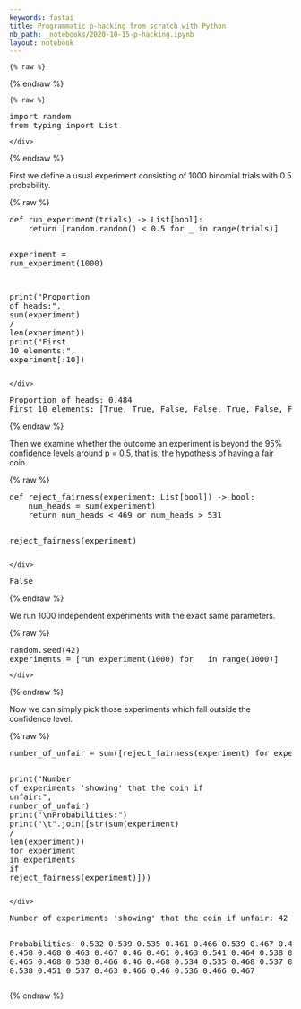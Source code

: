```yaml
---
keywords: fastai
title: Programmatic p-hacking from scratch with Python
nb_path: _notebooks/2020-10-15-p-hacking.ipynb
layout: notebook
---
```


<!--
#################################################
### THIS FILE WAS AUTOGENERATED! DO NOT EDIT! ###
#################################################
# file to edit: _notebooks/2020-10-15-p-hacking.ipynb
-->

<div class="container" id="notebook-container">
        
    {% raw %}
    
<div class="cell border-box-sizing code_cell rendered">

</div>
    {% endraw %}

    {% raw %}
    
<div class="cell border-box-sizing code_cell rendered">
<div class="input">

<div class="inner_cell">
    <div class="input_area">
<div class=" highlight hl-ipython3"><pre><span></span><span class="kn">import</span> <span class="nn">random</span>
<span class="kn">from</span> <span class="nn">typing</span> <span class="kn">import</span> <span class="n">List</span>
</pre></div>

    </div>
</div>
</div>

</div>
    {% endraw %}

<div class="cell border-box-sizing text_cell rendered"><div class="inner_cell">
<div class="text_cell_render border-box-sizing rendered_html">
<p>First we define a usual experiment consisting of 1000 binomial trials with 0.5 probability.</p>

</div>
</div>
</div>
    {% raw %}
    
<div class="cell border-box-sizing code_cell rendered">
<div class="input">

<div class="inner_cell">
    <div class="input_area">
<div class=" highlight hl-ipython3"><pre><span></span><span class="k">def</span> <span class="nf">run_experiment</span><span class="p">(</span><span class="n">trials</span><span class="p">)</span> <span class="o">-&gt;</span> <span class="n">List</span><span class="p">[</span><span class="nb">bool</span><span class="p">]:</span>
    <span class="k">return</span> <span class="p">[</span><span class="n">random</span><span class="o">.</span><span class="n">random</span><span class="p">()</span> <span class="o">&lt;</span> <span class="mf">0.5</span> <span class="k">for</span> <span class="n">_</span> <span class="ow">in</span> <span class="nb">range</span><span class="p">(</span><span class="n">trials</span><span class="p">)]</span>

<span class="n">experiment</span> <span class="o">=</span> <span class="n">run_experiment</span><span class="p">(</span><span class="mi">1000</span><span class="p">)</span>

<span class="nb">print</span><span class="p">(</span><span class="s2">&quot;Proportion of heads:&quot;</span><span class="p">,</span> <span class="nb">sum</span><span class="p">(</span><span class="n">experiment</span><span class="p">)</span> <span class="o">/</span> <span class="nb">len</span><span class="p">(</span><span class="n">experiment</span><span class="p">))</span>
<span class="nb">print</span><span class="p">(</span><span class="s2">&quot;First 10 elements:&quot;</span><span class="p">,</span> <span class="n">experiment</span><span class="p">[:</span><span class="mi">10</span><span class="p">])</span>
</pre></div>

    </div>
</div>
</div>

<div class="output_wrapper">
<div class="output">

<div class="output_area">

<div class="output_subarea output_stream output_stdout output_text">
<pre>Proportion of heads: 0.484
First 10 elements: [True, True, False, False, True, False, False, True, True, True]
</pre>
</div>
</div>

</div>
</div>

</div>
    {% endraw %}

<div class="cell border-box-sizing text_cell rendered"><div class="inner_cell">
<div class="text_cell_render border-box-sizing rendered_html">
<p>Then we examine whether the outcome an experiment is beyond the 95% confidence levels around p = 0.5, that is, the hypothesis of having a fair coin.</p>

</div>
</div>
</div>
    {% raw %}
    
<div class="cell border-box-sizing code_cell rendered">
<div class="input">

<div class="inner_cell">
    <div class="input_area">
<div class=" highlight hl-ipython3"><pre><span></span><span class="k">def</span> <span class="nf">reject_fairness</span><span class="p">(</span><span class="n">experiment</span><span class="p">:</span> <span class="n">List</span><span class="p">[</span><span class="nb">bool</span><span class="p">])</span> <span class="o">-&gt;</span> <span class="nb">bool</span><span class="p">:</span>
    <span class="n">num_heads</span> <span class="o">=</span> <span class="nb">sum</span><span class="p">(</span><span class="n">experiment</span><span class="p">)</span>
    <span class="k">return</span> <span class="n">num_heads</span> <span class="o">&lt;</span> <span class="mi">469</span> <span class="ow">or</span> <span class="n">num_heads</span> <span class="o">&gt;</span> <span class="mi">531</span>

<span class="n">reject_fairness</span><span class="p">(</span><span class="n">experiment</span><span class="p">)</span>
</pre></div>

    </div>
</div>
</div>

<div class="output_wrapper">
<div class="output">

<div class="output_area">



<div class="output_text output_subarea output_execute_result">
<pre>False</pre>
</div>

</div>

</div>
</div>

</div>
    {% endraw %}

<div class="cell border-box-sizing text_cell rendered"><div class="inner_cell">
<div class="text_cell_render border-box-sizing rendered_html">
<p>We run 1000 independent experiments with the exact same parameters.</p>

</div>
</div>
</div>
    {% raw %}
    
<div class="cell border-box-sizing code_cell rendered">
<div class="input">

<div class="inner_cell">
    <div class="input_area">
<div class=" highlight hl-ipython3"><pre><span></span><span class="n">random</span><span class="o">.</span><span class="n">seed</span><span class="p">(</span><span class="mi">42</span><span class="p">)</span>
<span class="n">experiments</span> <span class="o">=</span> <span class="p">[</span><span class="n">run_experiment</span><span class="p">(</span><span class="mi">1000</span><span class="p">)</span> <span class="k">for</span> <span class="n">_</span> <span class="ow">in</span> <span class="nb">range</span><span class="p">(</span><span class="mi">1000</span><span class="p">)]</span>
</pre></div>

    </div>
</div>
</div>

</div>
    {% endraw %}

<div class="cell border-box-sizing text_cell rendered"><div class="inner_cell">
<div class="text_cell_render border-box-sizing rendered_html">
<p>Now we can simply pick those experiments which fall outside the confidence level.</p>

</div>
</div>
</div>
    {% raw %}
    
<div class="cell border-box-sizing code_cell rendered">
<div class="input">

<div class="inner_cell">
    <div class="input_area">
<div class=" highlight hl-ipython3"><pre><span></span><span class="n">number_of_unfair</span> <span class="o">=</span> <span class="nb">sum</span><span class="p">([</span><span class="n">reject_fairness</span><span class="p">(</span><span class="n">experiment</span><span class="p">)</span> <span class="k">for</span> <span class="n">experiment</span> <span class="ow">in</span> <span class="n">experiments</span><span class="p">])</span>

<span class="nb">print</span><span class="p">(</span><span class="s2">&quot;Number of experiments &#39;showing&#39; that the coin if unfair:&quot;</span><span class="p">,</span> <span class="n">number_of_unfair</span><span class="p">)</span>
<span class="nb">print</span><span class="p">(</span><span class="s2">&quot;</span><span class="se">\n</span><span class="s2">Probabilities:&quot;</span><span class="p">)</span>
<span class="nb">print</span><span class="p">(</span><span class="s2">&quot;</span><span class="se">\t</span><span class="s2">&quot;</span><span class="o">.</span><span class="n">join</span><span class="p">([</span><span class="nb">str</span><span class="p">(</span><span class="nb">sum</span><span class="p">(</span><span class="n">experiment</span><span class="p">)</span> <span class="o">/</span> <span class="nb">len</span><span class="p">(</span><span class="n">experiment</span><span class="p">))</span> <span class="k">for</span> <span class="n">experiment</span> <span class="ow">in</span> <span class="n">experiments</span> <span class="k">if</span> <span class="n">reject_fairness</span><span class="p">(</span><span class="n">experiment</span><span class="p">)]))</span>
</pre></div>

    </div>
</div>
</div>

<div class="output_wrapper">
<div class="output">

<div class="output_area">

<div class="output_subarea output_stream output_stdout output_text">
<pre>Number of experiments &#39;showing&#39; that the coin if unfair: 42

Probabilities:
0.532	0.539	0.535	0.461	0.466	0.539	0.467	0.468	0.54	0.458	0.468	0.463	0.467	0.46	0.461	0.463	0.541	0.464	0.538	0.542	0.461	0.465	0.468	0.538	0.466	0.46	0.468	0.534	0.535	0.468	0.537	0.468	0.535	0.538	0.451	0.537	0.463	0.466	0.46	0.536	0.466	0.467
</pre>
</div>
</div>

</div>
</div>

</div>
    {% endraw %}

</div>
 

